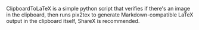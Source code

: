 ClipboardToLaTeX is a simple python script that verifies if there's an image in the clipboard, then runs pix2tex to generate Markdown-compatible LaTeX output in the clipboard itself, ShareX is recommended.
